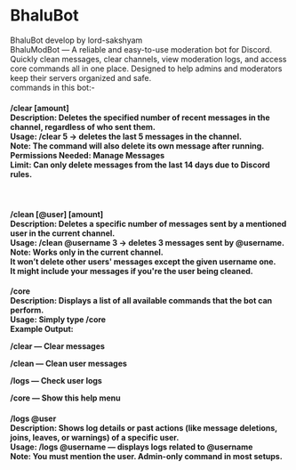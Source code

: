 # BhaluBot
BhaluBot develop by lord-sakshyam <br> BhaluModBot — A reliable and easy-to-use moderation bot for Discord. Quickly clean messages, clear channels, view moderation logs, and access core commands all in one place. Designed to help admins and moderators keep their servers organized and safe.
<br>
commands in this bot:-
<br>
<h4>/clear [amount] <br>
Description: Deletes the specified number of recent messages in the channel, regardless of who sent them. <br>
Usage: /clear 5 → deletes the last 5 messages in the channel. <br>
Note: The command will also delete its own message after running. <br>
Permissions Needed: Manage Messages <br>
Limit: Can only delete messages from the last 14 days due to Discord rules. </h4>
<br>
<h4>/clean [@user] [amount] <br>
Description: Deletes a specific number of messages sent by a mentioned user in the current channel. <br>
Usage: /clean @username 3 → deletes 3 messages sent by @username. <br>
Note:
Works only in the current channel. <br>
It won’t delete other users' messages except the given username one. <br>
It might include your messages if you're the user being cleaned.
</h4>

<h4>/core <br>
Description: Displays a list of all available commands that the bot can perform. <br>
Usage: Simply type /core <br>
Example Output: <br>

/clear — Clear messages <br>

/clean — Clean user messages <br>

/logs — Check user logs <br>

/core — Show this help menu <br> </h4>

<h4>/logs @user <br>
Description: Shows log details or past actions (like message deletions, joins, leaves, or warnings) of a specific user. <br>
Usage: /logs @username — displays logs related to @username <br>
Note: You must mention the user. Admin-only command in most setups.</h4>
